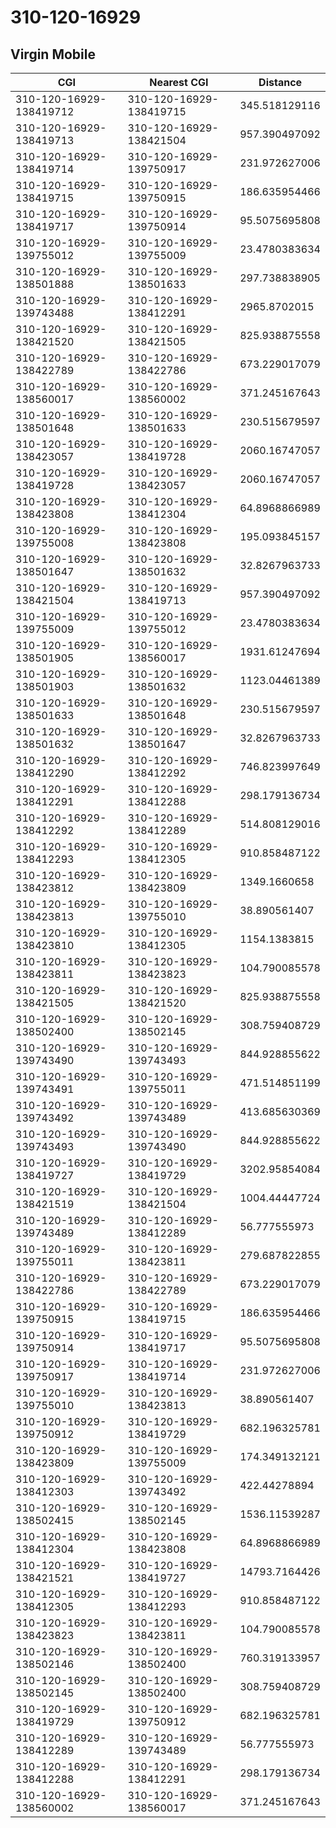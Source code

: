 # 310-120-16929
## Virgin Mobile


| CGI | Nearest CGI | Distance |
|-----|-------------|----------|
| 310-120-16929-138419712 | 310-120-16929-138419715 | 345.518129116 |
| 310-120-16929-138419713 | 310-120-16929-138421504 | 957.390497092 |
| 310-120-16929-138419714 | 310-120-16929-139750917 | 231.972627006 |
| 310-120-16929-138419715 | 310-120-16929-139750915 | 186.635954466 |
| 310-120-16929-138419717 | 310-120-16929-139750914 | 95.5075695808 |
| 310-120-16929-139755012 | 310-120-16929-139755009 | 23.4780383634 |
| 310-120-16929-138501888 | 310-120-16929-138501633 | 297.738838905 |
| 310-120-16929-139743488 | 310-120-16929-138412291 | 2965.8702015 |
| 310-120-16929-138421520 | 310-120-16929-138421505 | 825.938875558 |
| 310-120-16929-138422789 | 310-120-16929-138422786 | 673.229017079 |
| 310-120-16929-138560017 | 310-120-16929-138560002 | 371.245167643 |
| 310-120-16929-138501648 | 310-120-16929-138501633 | 230.515679597 |
| 310-120-16929-138423057 | 310-120-16929-138419728 | 2060.16747057 |
| 310-120-16929-138419728 | 310-120-16929-138423057 | 2060.16747057 |
| 310-120-16929-138423808 | 310-120-16929-138412304 | 64.8968866989 |
| 310-120-16929-139755008 | 310-120-16929-138423808 | 195.093845157 |
| 310-120-16929-138501647 | 310-120-16929-138501632 | 32.8267963733 |
| 310-120-16929-138421504 | 310-120-16929-138419713 | 957.390497092 |
| 310-120-16929-139755009 | 310-120-16929-139755012 | 23.4780383634 |
| 310-120-16929-138501905 | 310-120-16929-138560017 | 1931.61247694 |
| 310-120-16929-138501903 | 310-120-16929-138501632 | 1123.04461389 |
| 310-120-16929-138501633 | 310-120-16929-138501648 | 230.515679597 |
| 310-120-16929-138501632 | 310-120-16929-138501647 | 32.8267963733 |
| 310-120-16929-138412290 | 310-120-16929-138412292 | 746.823997649 |
| 310-120-16929-138412291 | 310-120-16929-138412288 | 298.179136734 |
| 310-120-16929-138412292 | 310-120-16929-138412289 | 514.808129016 |
| 310-120-16929-138412293 | 310-120-16929-138412305 | 910.858487122 |
| 310-120-16929-138423812 | 310-120-16929-138423809 | 1349.1660658 |
| 310-120-16929-138423813 | 310-120-16929-139755010 | 38.890561407 |
| 310-120-16929-138423810 | 310-120-16929-138412305 | 1154.1383815 |
| 310-120-16929-138423811 | 310-120-16929-138423823 | 104.790085578 |
| 310-120-16929-138421505 | 310-120-16929-138421520 | 825.938875558 |
| 310-120-16929-138502400 | 310-120-16929-138502145 | 308.759408729 |
| 310-120-16929-139743490 | 310-120-16929-139743493 | 844.928855622 |
| 310-120-16929-139743491 | 310-120-16929-139755011 | 471.514851199 |
| 310-120-16929-139743492 | 310-120-16929-139743489 | 413.685630369 |
| 310-120-16929-139743493 | 310-120-16929-139743490 | 844.928855622 |
| 310-120-16929-138419727 | 310-120-16929-138419729 | 3202.95854084 |
| 310-120-16929-138421519 | 310-120-16929-138421504 | 1004.44447724 |
| 310-120-16929-139743489 | 310-120-16929-138412289 | 56.777555973 |
| 310-120-16929-139755011 | 310-120-16929-138423811 | 279.687822855 |
| 310-120-16929-138422786 | 310-120-16929-138422789 | 673.229017079 |
| 310-120-16929-139750915 | 310-120-16929-138419715 | 186.635954466 |
| 310-120-16929-139750914 | 310-120-16929-138419717 | 95.5075695808 |
| 310-120-16929-139750917 | 310-120-16929-138419714 | 231.972627006 |
| 310-120-16929-139755010 | 310-120-16929-138423813 | 38.890561407 |
| 310-120-16929-139750912 | 310-120-16929-138419729 | 682.196325781 |
| 310-120-16929-138423809 | 310-120-16929-139755009 | 174.349132121 |
| 310-120-16929-138412303 | 310-120-16929-139743492 | 422.44278894 |
| 310-120-16929-138502415 | 310-120-16929-138502145 | 1536.11539287 |
| 310-120-16929-138412304 | 310-120-16929-138423808 | 64.8968866989 |
| 310-120-16929-138421521 | 310-120-16929-138419727 | 14793.7164426 |
| 310-120-16929-138412305 | 310-120-16929-138412293 | 910.858487122 |
| 310-120-16929-138423823 | 310-120-16929-138423811 | 104.790085578 |
| 310-120-16929-138502146 | 310-120-16929-138502400 | 760.319133957 |
| 310-120-16929-138502145 | 310-120-16929-138502400 | 308.759408729 |
| 310-120-16929-138419729 | 310-120-16929-139750912 | 682.196325781 |
| 310-120-16929-138412289 | 310-120-16929-139743489 | 56.777555973 |
| 310-120-16929-138412288 | 310-120-16929-138412291 | 298.179136734 |
| 310-120-16929-138560002 | 310-120-16929-138560017 | 371.245167643 |
